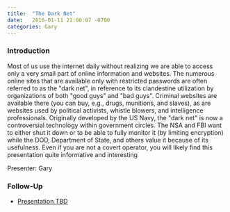 ```yaml
---
title:  "The Dark Net"
date:   2016-01-11 21:00:07 -0700
categories: Gary
---
```


### Introduction

Most of us use the internet daily without realizing we are able to access only a very small part of online information and websites. The numerous online sites that are available only with restricted passwords are often referred to as the "dark net", in reference to its clandestine utilization by organizations of both "good guys" and "bad guys". Criminal websites are available there (you can buy, e.g., drugs, munitions, and slaves), as are websites used by political activists, whistle blowers, and intelligence professionals. Originally developed by the US Navy, the "dark net" is now a controversial technology within government circles. The NSA and FBI want to either shut it down or to be able to fully monitor it (by limiting encryption) while the DOD, Department of State, and others value it because of its usefulness. Even if you are not a covert operator, you will likely find this presentation quite informative and interesting

Presenter: Gary

### Follow-Up

* [Presentation TBD](/assets/present/tbd.pdf) 

